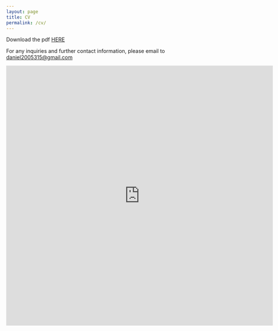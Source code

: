 ```yaml
---
layout: page
title: CV
permalink: /cv/
---
```


Download the pdf [HERE](https://github.com/daniel2005315/site/raw/master/assets/pdf/Resume_LEUNG_Chun_Kit_Daniel.pdf)

For any inquiries and further contact information, please email to daniel2005315@gmail.com

<iframe src="https://github.com/daniel2005315/site/blob/master/_site/assets/pdf/Resume_LEUNG_Chun_Kit_Daniel.pdf" style="width:718px; height:700px;" frameborder="0"></iframe>
